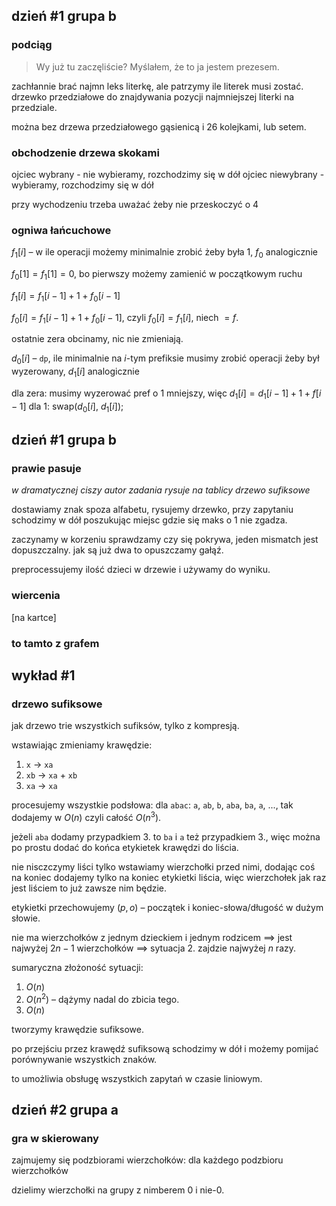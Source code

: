 
## dzień #1 grupa b

### podciąg

> Wy już tu zaczęliście? Myślałem, że to ja jestem prezesem.

zachłannie brać najmn leks literkę, ale patrzymy ile literek musi zostać. drzewko przedziałowe do znajdywania pozycji najmniejszej literki na przedziale.

można bez drzewa przedziałowego gąsienicą i 26 kolejkami, lub setem.

### obchodzenie drzewa skokami

ojciec wybrany - nie wybieramy, rozchodzimy się w dół
ojciec niewybrany - wybieramy, rozchodzimy się w dół

przy wychodzeniu trzeba uważać żeby nie przeskoczyć o 4

### ogniwa łańcuchowe

$f_1[i]$ – w ile operacji możemy minimalnie zrobić żeby była 1, $f_0$ analogicznie

$f_0[1] = f_1[1] = 0$, bo pierwszy możemy zamienić w początkowym ruchu

$f_1[i] = f_1[i - 1] + 1 + f_0[i - 1]$

$f_0[i] = f_1[i - 1] + 1 + f_0[i - 1]$, czyli $f_0[i] = f_1[i]$, niech $= f$.

ostatnie zera obcinamy, nic nie zmieniają.

$d_0[i]$ – `dp`, ile minimalnie na $i$-tym prefiksie musimy zrobić operacji żeby był wyzerowany, $d_1[i]$ analogicznie

dla zera: musimy wyzerować pref o 1 mniejszy, więc $d_1[i] = d_1[i - 1] + 1 + f[i - 1]$
dla 1: swap($d_0[i]$, $d_1[i]$);

## dzień #1 grupa b 

### prawie pasuje

*w dramatycznej ciszy autor zadania rysuje na tablicy drzewo sufiksowe*

dostawiamy znak spoza alfabetu, rysujemy drzewko, przy zapytaniu schodzimy w dół poszukując miejsc gdzie się maks o 1 nie zgadza.

zaczynamy w korzeniu sprawdzamy czy się pokrywa, jeden mismatch jest dopuszczalny. jak są już dwa to opuszczamy gałąź.

preprocessujemy ilość dzieci w drzewie i używamy do wyniku.

### wiercenia

[na kartce]

### to tamto z grafem

## wykład #1

### drzewo sufiksowe

jak drzewo trie wszystkich sufiksów, tylko z kompresją.

wstawiając zmieniamy krawędzie:
1. `x` → `xa`
2. `xb` → `xa` + `xb`
3. `xa` → `xa`

procesujemy wszystkie podsłowa: dla `abac`: `a`, `ab`, `b`, `aba`, `ba`, `a`, ..., tak dodajemy w $O(n)$ czyli całość $O(n^3)$.

jeżeli `aba` dodamy przypadkiem 3. to `ba` i `a` też przypadkiem 3., więc można po prostu dodać do końca etykietek krawędzi do liścia.

nie nisczczymy liści tylko wstawiamy wierzchołki przed nimi, dodając coś na koniec dodajemy tylko na koniec etykietki liścia, więc wierzchołek jak raz jest liściem to już zawsze nim będzie.

etykietki przechowujemy $(p, o)$ – początek i koniec-słowa/długość w dużym słowie.

nie ma wierzchołków z jednym dzieckiem i jednym rodzicem $\implies$ jest najwyżej $2n - 1$ wierzchołków $\implies$ sytuacja 2. zajdzie najwyżej $n$ razy.

sumaryczna złożoność sytuacji:
1. $O(n)$
2. $O(n^2)$ – dążymy nadal do zbicia tego.
3. $O(n)$

tworzymy krawędzie sufiksowe.

po przejściu przez krawędź sufiksową schodzimy w dół i możemy pomijać porównywanie wszystkich znaków.

to umożliwia obsługę wszystkich zapytań w czasie liniowym.

## dzień #2 grupa a

### gra w skierowany

zajmujemy się podzbiorami wierzchołków: dla każdego podzbioru wierzchołków 

dzielimy wierzchołki na grupy z nimberem 0 i nie-0.
